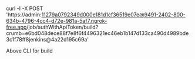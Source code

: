 curl -I -X POST 'https://admin:11279a0792349d000e181d1cf36519e07e@9491-2402-800-634b-4796-4cc4-d72e-981a-5af7.ngrok-free.app/job/authWithApiToken/build?crumb=e6bd048dece88f7e8f6f4496321ec46eb1b147d133ca490d4989bde3c1f78ff8jenkins@4a22d195c69a'

Above CLI for build
